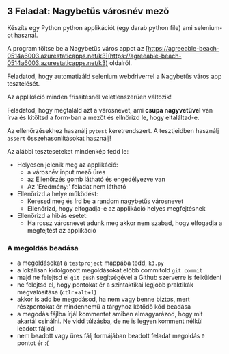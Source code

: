 ## 3 Feladat: Nagybetűs városnév mező

Készíts egy Python python applikációt (egy darab python file) ami selenium-ot használ. 

A program töltse be a Nagybetűs város appot az [https://agreeable-beach-0514a6003.azurestaticapps.net/k3](https://agreeable-beach-0514a6003.azurestaticapps.net/k3) oldalról.

Feladatod, hogy automatizáld selenium webdriverrel a Nagybetűs város app tesztelését.

Az applikáció minden frissítésnél véletlenszerűen változik!

Feladatod, hogy megtaláld azt a városnevet, ami **csupa nagyvetűvel** van írva és kitöltsd a form-ban a mezőt és ellnörizd le, hogy eltaláltad-e.

Az ellenőrzésekhez használj `pytest` keretrendszert. A tesztjeidben használj `assert` összehasonlításokat használj!

Az alábbi teszteseteket mindenkép fedd le:
* Helyesen jelenik meg az applikáció:
    * a városnév input mező üres
    * az Ellenőrzés gomb látható és engedélyezve van
    * Az 'Eredmény:' feladat nem látható
* Ellenőrizd a helye működést:
    * Keressd meg és írd be a random nagybetűs városnevet
    * Ellenőrizd, hogy elfogadja-e az applikáció helyes megfejtésnek
* Ellenőrizd a hibás esetet:
    * Ha rossz városnevet adunk meg akkor nem szabad, hogy elfogadja a megfejtést az applikáció

### A megoldás beadása
* a megoldásokat a `testproject` mappába tedd, `k3.py`
* a lokálisan kidolgozott megoldásokat előbb commitold `git commit`
* majd ne felejtsd el `git push` segítségével a Github szerverre is felküldeni
* ne felejtsd el, hogy pontokat ér a szintaktikai legjobb praktikák megvalósítása (`ctlr`+`alt`+`l`)
* akkor is add be megodásod, ha nem vagy benne biztos, mert részpontokat ér mindennemű a tárgyhoz kötődő kód beadása
* a megodás fájlba írjál kommentet amiben elmagyarázod, hogy mit akartál csinálni. Ne vidd túlzásba, de ne is legyen komment nélkül leadott fájlod.
* nem beadott vagy üres fálj formájában beadott feladat megoldás `0` pontot ér :(